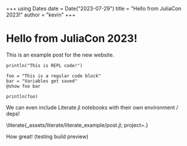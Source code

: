 +++
using Dates
date = Date("2023-07-29")
title = "Hello from JuliaCon 2023!"
author = "kevin"
+++

# Hello from JuliaCon 2023!

This is an example post for the new website.


```>
println("This is REPL code!")
```

```!
foo = "This is a regular code block"
bar = "Variables get saved"
@show foo bar
```

```!
println(foo)
```

We can even include Literate.jl notebooks
with their own environment / deps!

\literate{_assets/literate/literate_example/post.jl; project=.} 

How great! (testing build preview)

